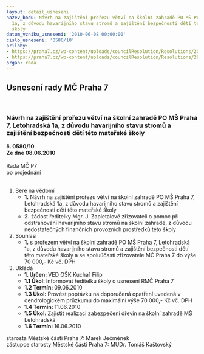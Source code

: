```yaml
---
layout: detail_usneseni
nazev_bodu: Návrh na zajištění prořezu větví na školní zahradě PO MŠ Praha 7, Letohradská
  1a, z důvodu havarijního stavu stromů a zajištění bezpečnosti dětí této mateřské
  školy
datum_vzniku_usneseni: '2010-06-08 00:00:00'
cislo_usneseni: '0580/10'
prilohy:
- https://praha7.cz/wp-content/uploads/councilResolution/Resolutions/20332/29-10-%c5%be%c3%a1dost_%c5%99editelky_m%c5%a1.jpg
- https://praha7.cz/wp-content/uploads/councilResolution/Resolutions/20332/29-10-dendrologick%c3%bd_pr%c5%afzkum_m%c5%a1_letohrad.doc
organ: rada
---
```

<div id="ucUsn_pList" class="usn">
	<span><h2>Usnesení rady MČ Praha 7 </h2>
<br></span><div class="standBody">
<span><h3>Návrh na zajištění prořezu větví na školní zahradě PO MŠ Praha 7, Letohradská 1a, z důvodu havarijního stavu stromů a zajištění bezpečnosti dětí této mateřské školy</h3></span><div class="center">
		<strong>č. 0580/10</strong><br>
	</div>
<div class="center">
		<strong>Ze dne 08.06.2010</strong><br><br>
	</div>Rada MČ P7<br> po projednání<br><br><ol>
<li>Bere na vědomí<ul>
<li>
<strong>1.</strong> Návrh na zajištění prořezu větví na školní zahradě PO MŠ Praha 7, Letohradská 1a, z důvodu havarijního stavu stromů a zajištění bezpečnosti dětí této mateřské školy</li>
<li>
<strong>2.</strong> žádost ředitelky Mgr. J. Zapletalové zřizovateli o pomoc při odstraňování havarijního stavu stromů na školní zahradě, z důvodu nedostatečných finančních provozních prostředků této školy  </li>
</ul>
</li>
<li>Souhlasí<ul><li>
<strong>1.</strong> s  prořezem větví na školní zahradě PO MŠ Praha 7, Letohradská 1a, z důvodu havarijního stavu stromů a zajištění bezpečnosti dětí této mateřské školy a se spoluúčastí zřizovatele MČ Praha 7 do výše 70 000,- Kč vč. DPH </li></ul>
</li>
<li>Ukládá<ul>
<li>
<strong>1. Určen: </strong>VED OŠK Kuchař Filip</li>
<li>
<strong>1.1 Úkol: </strong>Informovat ředitelku školy o usnesení RMČ Praha 7</li>
<li>
<strong>1.2 Termín: </strong>09.06.2010</li>
<li>
<strong>1.3 Úkol: </strong>Provést poptávku na doporučená opatření uvedená v dendrologickém průzkumu do maximální výše 70 000,- Kč vč. DPH</li>
<li>
<strong>1.4 Termín: </strong>11.06.2010</li>
<li>
<strong>1.5 Úkol: </strong>Zajistit realizaci zabezpečení dřevin na školní zahradě MŠ Letohradská </li>
<li>
<strong>1.6 Termín: </strong>16.06.2010</li>
</ul>
</li>
</ol>starosta Městské části Praha 7: Marek Ječmének<br>zástupce starosty Městské části Praha 7: MUDr. Tomáš Kaštovský 
</div>
</div>
